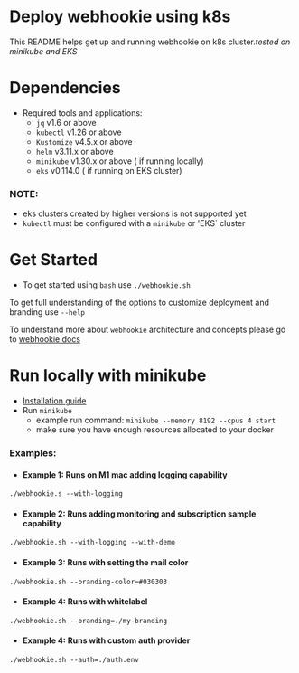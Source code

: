 # Deploy webhookie using k8s
This README helps get up and running webhookie on k8s cluster.*tested on minikube and EKS*

# Dependencies
- Required tools and applications:
  - `jq` v1.6 or above
  - `kubectl` v1.26 or above
  - `Kustomize` v4.5.x or above
  - `helm` v3.11.x or above
  - `minikube` v1.30.x or above ( if running locally)
  - `eks` v0.114.0 ( if running on EKS cluster)

### NOTE: 
  - eks clusters created by higher versions is not supported yet
  - `kubectl` must be configured with a `minikube` or 'EKS` cluster

# Get Started
- To get started using `bash` use `./webhookie.sh`

To get full understanding of the options to customize deployment and branding use `--help`

To understand more about `webhookie` architecture and concepts please go to [webhookie docs](https://webhookie.com/docs)

# Run locally with minikube
  * [Installation guide](https://minikube.sigs.k8s.io/docs/start/)
  * Run `minikube`
    * example run command: ```minikube --memory 8192 --cpus 4 start```
    * make sure you have enough resources allocated to your docker


### Examples:
- #### Example 1: Runs on M1 mac adding logging capability
```#!/bin/sh
./webhookie.s --with-logging
```

- #### Example 2: Runs adding monitoring and subscription sample capability
```#!/bin/sh
./webhookie.sh --with-logging --with-demo
```

- #### Example 3: Runs with setting the mail color
```#!/bin/sh
./webhookie.sh --branding-color=#030303
```

- #### Example 4: Runs with whitelabel
```#!/bin/sh
./webhookie.sh --branding=./my-branding
```

- #### Example 4: Runs with custom auth provider
```#!/bin/sh
./webhookie.sh --auth=./auth.env
```
